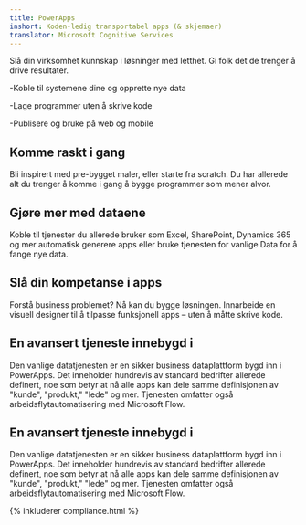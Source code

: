 ```yaml
---
title: PowerApps
inshort: Koden-ledig transportabel apps (& skjemaer)
translator: Microsoft Cognitive Services
---
```


Slå din virksomhet kunnskap i løsninger med letthet. Gi folk det de trenger å drive resultater.

-Koble til systemene dine og opprette nye data

-Lage programmer uten å skrive kode

-Publisere og bruke på web og mobile

## Komme raskt i gang
Bli inspirert med pre-bygget maler, eller starte fra scratch. Du har allerede alt du trenger å komme i gang å bygge programmer som mener alvor.

## Gjøre mer med dataene
Koble til tjenester du allerede bruker som Excel, SharePoint, Dynamics 365 og mer automatisk generere apps eller bruke tjenesten for vanlige Data for å fange nye data.

## Slå din kompetanse i apps
Forstå business problemet? Nå kan du bygge løsningen. Innarbeide en visuell designer til å tilpasse funksjonell apps – uten å måtte skrive kode.

## En avansert tjeneste innebygd i
Den vanlige datatjenesten er en sikker business dataplattform bygd inn i PowerApps. Det inneholder hundrevis av standard bedrifter allerede definert, noe som betyr at nå alle apps kan dele samme definisjonen av "kunde", "produkt," "lede" og mer. Tjenesten omfatter også arbeidsflytautomatisering med Microsoft Flow.

## En avansert tjeneste innebygd i
Den vanlige datatjenesten er en sikker business dataplattform bygd inn i PowerApps. Det inneholder hundrevis av standard bedrifter allerede definert, noe som betyr at nå alle apps kan dele samme definisjonen av "kunde", "produkt," "lede" og mer. Tjenesten omfatter også arbeidsflytautomatisering med Microsoft Flow.

{% inkluderer compliance.html %}

